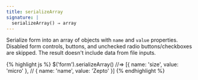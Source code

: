 ```yaml
---
title: serializeArray
signature: |
  serializeArray() ⇒ array
---
```


Serialize form into an array of objects with `name` and `value` properties.
Disabled form controls, buttons, and unchecked radio buttons/checkboxes are skipped.
The result doesn't include data from file inputs.

{% highlight js %}
$('form').serializeArray()
//=> [{ name: 'size', value: 'micro' },
//    { name: 'name', value: 'Zepto' }]
{% endhighlight %}

